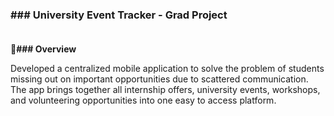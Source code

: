 ### ### University Event Tracker - Grad Project<br><br>

<b>📌### Overview </b>

Developed a centralized mobile application to solve the problem of students missing out on important opportunities due to scattered communication. 
The app brings together all internship offers, university events, workshops, and volunteering opportunities into one easy to access platform. 
